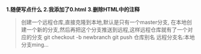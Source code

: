 **1.随便写点什么**
**2.我添加了0.html**
**3.删除HTML中的注释**

> 创建一个远程仓库,直接克隆到本地,默认是只有一个master分支,
在本地创建一个新的分支,然后再把这个分支推送到远程,这样远程仓库就有了一个对应的分支
git checkout -b newbranch
git push 仓库别名 远程分支名:本地分支ming...
